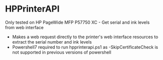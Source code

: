 # HPPrinterAPI
Only tested on HP PageWide MFP P57750 XC - Get serial and ink levels from web interface


 - Makes a web request directly to the printer's web interface resources to extract the serial number and ink levels
 - Powershell7 required to run hpprinterapi.ps1 as -SkipCertificateCheck is not supported in previous versions of powershell
